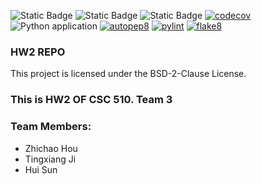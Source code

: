 ![Static Badge](https://img.shields.io/badge/language-python-blue) 
![Static Badge](https://img.shields.io/badge/bsd-2-clause)
![Static Badge](https://img.shields.io/badge/platform-linux-blue)
[![codecov](https://codecov.io/gh/510-s-Mickey/HW2/graph/badge.svg?token=A58M5W2749)](https://codecov.io/gh/510-s-Mickey/HW2)
![Python application](https://github.com/510-s-Mickey/HW2/actions/workflows/python-app.yml/badge.svg)
[![autopep8](https://github.com/510-s-Mickey/HW2/actions/workflows/autopep8.yml/badge.svg)](https://github.com/510-s-Mickey/HW2/blob/main/post_traces/autopep8_trace.txt)
[![pylint](https://github.com/510-s-Mickey/HW2/actions/workflows/pylint.yml/badge.svg)](https://github.com/510-s-Mickey/HW2/blob/main/post_traces/pylint_trace.txt)
[![flake8](https://github.com/510-s-Mickey/HW2/actions/workflows/flake8.yml/badge.svg)](https://github.com/510-s-Mickey/HW2/blob/main/post_traces/autopep8_trace.txt)




### HW2 REPO 

This project is licensed under the BSD-2-Clause License. 


### This is HW2 OF CSC 510. Team 3

### Team Members:
- Zhichao Hou
- Tingxiang Ji
- Hui Sun
